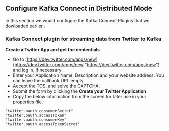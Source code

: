 ## Configure Kafka Connect in Distributed Mode

In this section we would configure the Kafka Connect Plugins that we dowloaded earlier .

### Kafka Connect plugin for streaming data from Twitter to Kafka 

**Create a Twitter App and get the credentials** 
 - Go to
   [https://dev.twitter.com/apps/new](https://dev.twitter.com/apps/new
   "https://dev.twitter.com/apps/new") and log in, if necessary
 - Enter your Application Name, Description and your website address. You can leave the callback URL empty.
 - Accept the TOS, and solve the CAPTCHA.
 - Submit the form by clicking the **Create your Twitter Application**
 - Copy the below information from the screen for later use in your properties file.
```
"twitter.oauth.consumerSecret"
"twitter.oauth.accessToken"
"twitter.oauth.consumerKey"
"twitter.oauth.accessTokenSecret"
```
<!--stackedit_data:
eyJoaXN0b3J5IjpbMTE2NTY1ODIxNiw2NTk4NDc4MjldfQ==
-->